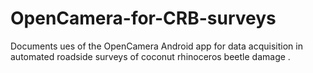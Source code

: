 # OpenCamera-for-CRB-surveys
Documents ues of the OpenCamera Android app for data acquisition in automated roadside surveys of coconut rhinoceros beetle damage .
